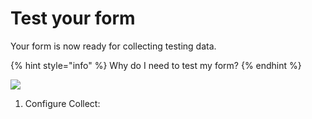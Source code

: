 # Test your form

Your form is now ready for collecting testing data.&#x20;

{% hint style="info" %}
Why do I need to test my form?
{% endhint %}

![](../../.gitbook/assets/form\_test\_stage\_01\_captions.png)

1. Configure Collect:&#x20;
